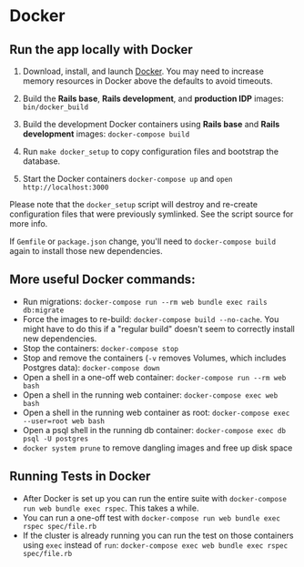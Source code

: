 # Docker

## Run the app locally with Docker

1. Download, install, and launch [Docker](https://www.docker.com/products/docker-desktop). You may need to increase memory resources in Docker above the defaults to avoid timeouts.

1. Build the __Rails base__, __Rails development__, and __production IDP__ images: `bin/docker_build`

1. Build the development Docker containers using __Rails base__ and __Rails development__ images: `docker-compose build`

1. Run `make docker_setup` to copy configuration files and bootstrap the database.

1. Start the Docker containers `docker-compose up` and `open http://localhost:3000`

Please note that the `docker_setup` script will destroy and re-create configuration files that were previously symlinked.  See the script source for more info.

If `Gemfile` or `package.json` change, you'll need to `docker-compose build` again to install those new dependencies. 

## More useful Docker commands:

* Run migrations: `docker-compose run --rm web bundle exec rails db:migrate`
* Force the images to re-build: `docker-compose build --no-cache`. You might have to do this if a "regular build" doesn't seem to correctly install new dependencies.
* Stop the containers: `docker-compose stop`
* Stop and remove the containers (`-v` removes Volumes, which includes Postgres data): `docker-compose down`
* Open a shell in a one-off web container: `docker-compose run --rm web bash`
* Open a shell in the running web container: `docker-compose exec web bash`
* Open a shell in the running web container as root: `docker-compose exec --user=root web bash`
* Open a psql shell in the running db container: `docker-compose exec db psql -U postgres`
* `docker system prune` to remove dangling images and free up disk space

## Running Tests in Docker

* After Docker is set up you can run the entire suite with `docker-compose run web bundle exec rspec`. This takes a while.
* You can run a one-off test with `docker-compose run web bundle exec rspec spec/file.rb`
* If the cluster is already running you can run the test on those containers using `exec` instead of `run`: `docker-compose exec web bundle exec rspec spec/file.rb`